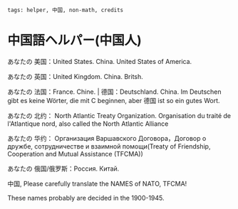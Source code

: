 ```
tags: helper, 中国, non-math, credits
```

# 中国語ヘルパー(中国人)

あなたの 美国：United States. China. United States of America.

あなたの 英国：United Kingdom. China. Britsh.

あなたの 法国：France. Chine. | 德国：Deutschland. China. Im Deutschen gibt es keine Wörter, die mit C beginnen, aber 德国 ist so ein gutes Wort.

あなたの 北约： North Atlantic Treaty Organization. Organisation du traité de l'Atlantique nord, also called the North Atlantic Alliance

あなたの 华约： Организация Варшавского Договора，Договор о дружбе, сотрудничестве и взаимной помощи(Treaty of Friendship, Cooperation and Mutual Assistance (TFCMA))

あなたの 俄国/俄罗斯：Россия. Китай.

中国, Please carefully translate the NAMES of NATO, TFCMA!

These names probably are decided in the 1900-1945.

<!--
中国，日本国，韩国
中国，日本国，韓国
중국，일본국，한국
-->

<!---------
Why is English language GREAT? Because they contain more biases than other languages.

So it has a good name/credit in other languages, but on the contrary, English doesn't hold this and more hidden, which is learned from French.

That's. Credits.


I also don't see a normal Iranian dislike the US, but on the contrary, an American may dislike Iranian even they don't know them. Many rules follow this.

And, it's not RACISM.
---------->

<!--
Englishes are the most who don't deserve their names in the China, Iran or some places. Whether it's morality, racism(Americans are quite hypocritical, everyone not Europeans know that) or bias.

Change the names about USA and UK to hold a proper atitude, we finished a lot of problems.
-->